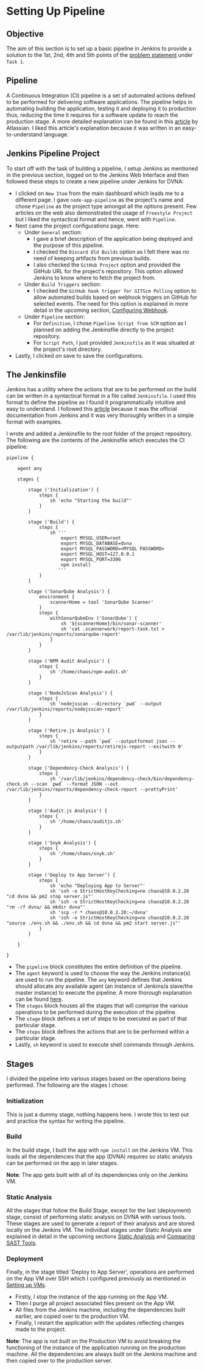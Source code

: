 # Setting Up Pipeline

## Objective

The aim of this section is to set up a basic pipeline in Jenkins to provide a solution to the 1st, 2nd, 4th and 5th points of the [problem statement](problem_statement.md) under `Task 1`.

## Pipeline

A Continuous Integration (CI) pipeline is a set of automated actions defined to be performed for delivering software applications. The pipeline helps in automating building the application, testing it and deploying it to production thus, reducing the time it requires for a software update to reach the production stage. A more detailed explanation can be found in this [article](https://www.atlassian.com/continuous-delivery/principles/continuous-integration-vs-delivery-vs-deployment) by Atlassian. I liked this article's explanation because it was written in an easy-to-understand language.

## Jenkins Pipeline Project

To start off with the task of building a pipeline, I setup Jenkins as mentioned in the previous section, logged on to the Jenkins Web Interface and then followed these steps to create a new pipeline under Jenkins for DVNA:

* I clicked on `New Item` from the main dashboard which leads me to a different page. I gave `node-app-pipeline` as the project's name and chose `Pipeline` as the project type amongst all the options present. Few articles on the web also demonstrated the usage of `Freestyle Project` but I liked the syntactical format and hence, went with `Pipeline`.
* Next came the project configurations page. Here:
    * Under `General` section:
        * I gave a brief description of the application being deployed and the purpose of this pipeline.
        * I checked the `Discard Old Builds` option as I felt there was no need of keeping artifacts from previous builds.
        * I also checked the `GitHub Project` option and provided the GitHub URL for the project's repository. This option allowed Jenkins to know where to fetch the project from.
    * Under `Build Triggers` section:
        * I checked the `GitHub hook trigger for GITScm Polling` option to allow automated builds based on webhook triggers on GitHub for selected events. The need for this option is explained in more detail in the upcoming section, [Configuring Webhook](configuring_webhook.md).
    * Under `Pipeline` section:
        * For `Definition`, I chose `Pipeline Script from SCM` option as I planned on adding the Jenkinsfile directly to the project repository.
        * For `Script Path`, I just provided `Jenkinsfile` as it was situated at the project's root directory.
* Lastly, I clicked on save to save the configurations.

## The Jenkinsfile

Jenkins has a utility where the actions that are to be performed on the build can be written in a syntactical format in a file called `Jenkinsfile`. I used this format to define the pipeline as I found it programmatically intuitive and easy to understand. I followed this [article](https://jenkins.io/doc/pipeline/tour/running-multiple-steps/) because it was the official documentation from Jenkins and it was very thoroughly written in a simple format with examples.

I wrote and added a Jenkinsfile to the root folder of the project repository. The following are the contents of the Jenkinsfile which executes the CI pipeline:

```jenkins
pipeline {

    agent any

    stages {

        stage ('Initialization') {
            steps {
                sh 'echo "Starting the build"'
            }
        }

        stage ('Build') {
            steps {
                sh '''
                    export MYSQL_USER=root
                    export MYSQL_DATABASE=dvna
                    export MYSQL_PASSWORD=<MYSQL PASSWORD>
                    export MYSQL_HOST=127.0.0.1
                    export MYSQL_PORT=3306
                    npm install
                   '''
            }
        }

        stage ('SonarQube Analysis') {
            environment {
                scannerHome = tool 'SonarQube Scanner'
            }
            steps {
                withSonarQubeEnv ('SonarQube') {
                    sh '${scannerHome}/bin/sonar-scanner'
                    sh 'cat .scannerwork/report-task.txt > /var/lib/jenkins/reports/sonarqube-report'
                }
            }
        }

        stage ('NPM Audit Analysis') {
            steps {
                sh '/home/chaos/npm-audit.sh'
            }
        }

        stage ('NodeJsScan Analysis') {
            steps {
                sh 'nodejsscan --directory `pwd` --output /var/lib/jenkins/reports/nodejsscan-report'
            }
        }

        stage ('Retire.js Analysis') {
            steps {
                sh 'retire --path `pwd` --outputformat json --outputpath /var/lib/jenkins/reports/retirejs-report --exitwith 0'
            }
        }

        stage ('Dependency-Check Analysis') {
            steps {
                sh '/var/lib/jenkins/dependency-check/bin/dependency-check.sh --scan `pwd` --format JSON --out /var/lib/jenkins/reports/dependency-check-report --prettyPrint'
            }
        }

        stage ('Audit.js Analysis') {
            steps {
                sh '/home/chaos/auditjs.sh'
            }
        }

        stage ('Snyk Analysis') {
            steps {
                sh '/home/chaos/snyk.sh'
            }
        }

        stage ('Deploy to App Server') {
            steps {
                sh 'echo "Deploying App to Server"'
                sh 'ssh -o StrictHostKeyChecking=no chaos@10.0.2.20 "cd dvna && pm2 stop server.js"'
                sh 'ssh -o StrictHostKeyChecking=no chaos@10.0.2.20 "rm -rf dvna/ && mkdir dvna"'
                sh 'scp -r * chaos@10.0.2.20:~/dvna'
                sh 'ssh -o StrictHostKeyChecking=no chaos@10.0.2.20 "source ./env.sh && ./env.sh && cd dvna && pm2 start server.js"'
            }
        }

    }

}

```

* The `pipeline` block constitutes the entire definition of the pipeline.
* The `agent` keyword is used to choose the way the Jenkins instance(s) are used to run the pipeline. The `any` keyword defines that Jenkins should allocate any available agent (an instance of Jenkins/a slave/the master instance) to execute the pipeline. A more thorough explanation can be found [here](https://jenkins.io/doc/book/pipeline/syntax/).
* The `stages` block houses all the stages that will comprise the various operations to be performed during the execution of the pipeline.
* The `stage` block defines a set of steps to be executed as part of that particular stage.
* The `steps` block defines the actions that are to be performed within a particular stage.
* Lastly, `sh` keyword is used to execute shell commands through Jenkins.

## Stages

I divided the pipeline into various stages based on the operations being performed. The following are the stages I chose:

### Initialization

This is just a dummy stage, nothing happens here. I wrote this to test out and practice the syntax for writing the pipeline.

### Build

In the build stage, I built the app with `npm install` on the Jenkins VM. This loads all the dependencies that the app (DVNA) requires so static analysis can be performed on the app in later stages.

**Note**: The app gets built with all of its dependencies only on the Jenkins VM.

### Static Analysis

All the stages that follow the Build Stage, except for the last (deployment) stage, consist of performing static analysis on DVNA with various tools. These stages are used to generate a report of their analysis and are stored locally on the Jenkins VM. The individual stages under Static Analysis are explained in detail in the upcoming sections [Static Analysis](static_analysis.md) and [Comparing SAST Tools](comparing_sast_tools.md).

### Deployment

Finally, in the stage titled 'Deploy to App Server', operations are performed on the App VM over SSH which I configured previously as mentioned in [Setting up VMs](setting_up_vms.md).

* Firstly, I stop the instance of the app running on the App VM.
* Then I purge all project associated files present on the App VM.
* All files from the Jenkins machine, including the dependencies built earlier, are copied over to the production VM.
* Finally, I restart the application with the updates reflecting changes made to the project.

**Note**: The app is not _built_ on the Production VM to avoid breaking the functioning of the instance of the application running on the production machine. All the dependencies are always built on the Jenkins machine and then copied over to the production server.
